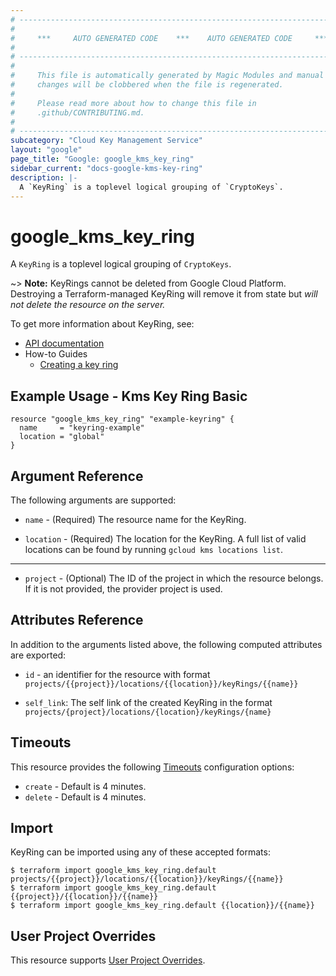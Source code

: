 ```yaml
---
# ----------------------------------------------------------------------------
#
#     ***     AUTO GENERATED CODE    ***    AUTO GENERATED CODE     ***
#
# ----------------------------------------------------------------------------
#
#     This file is automatically generated by Magic Modules and manual
#     changes will be clobbered when the file is regenerated.
#
#     Please read more about how to change this file in
#     .github/CONTRIBUTING.md.
#
# ----------------------------------------------------------------------------
subcategory: "Cloud Key Management Service"
layout: "google"
page_title: "Google: google_kms_key_ring"
sidebar_current: "docs-google-kms-key-ring"
description: |-
  A `KeyRing` is a toplevel logical grouping of `CryptoKeys`.
---
```


# google\_kms\_key\_ring

A `KeyRing` is a toplevel logical grouping of `CryptoKeys`.


~> **Note:** KeyRings cannot be deleted from Google Cloud Platform.
Destroying a Terraform-managed KeyRing will remove it from state but
*will not delete the resource on the server.*


To get more information about KeyRing, see:

* [API documentation](https://cloud.google.com/kms/docs/reference/rest/v1/projects.locations.keyRings)
* How-to Guides
    * [Creating a key ring](https://cloud.google.com/kms/docs/creating-keys#create_a_key_ring)

## Example Usage - Kms Key Ring Basic


```hcl
resource "google_kms_key_ring" "example-keyring" {
  name     = "keyring-example"
  location = "global"
}
```

## Argument Reference

The following arguments are supported:


* `name` -
  (Required)
  The resource name for the KeyRing.

* `location` -
  (Required)
  The location for the KeyRing.
  A full list of valid locations can be found by running `gcloud kms locations list`.


- - -


* `project` - (Optional) The ID of the project in which the resource belongs.
    If it is not provided, the provider project is used.


## Attributes Reference

In addition to the arguments listed above, the following computed attributes are exported:

* `id` - an identifier for the resource with format `projects/{{project}}/locations/{{location}}/keyRings/{{name}}`


* `self_link`: The self link of the created KeyRing in the format `projects/{project}/locations/{location}/keyRings/{name}`

## Timeouts

This resource provides the following
[Timeouts](/docs/configuration/resources.html#timeouts) configuration options:

- `create` - Default is 4 minutes.
- `delete` - Default is 4 minutes.

## Import


KeyRing can be imported using any of these accepted formats:

```
$ terraform import google_kms_key_ring.default projects/{{project}}/locations/{{location}}/keyRings/{{name}}
$ terraform import google_kms_key_ring.default {{project}}/{{location}}/{{name}}
$ terraform import google_kms_key_ring.default {{location}}/{{name}}
```

## User Project Overrides

This resource supports [User Project Overrides](https://www.terraform.io/docs/providers/google/guides/provider_reference.html#user_project_override).

